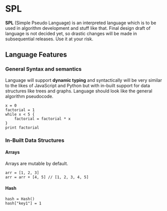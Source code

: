 # SPL
**SPL** (Simple Pseudo Language) is an interpreted language which is to be used in algorithm development and stuff like that. Final design draft of language is not decided yet, so drastic changes will be made in subsequential releases. Use it at your risk.

## Language Features
### General Syntax and semantics
Language will support **dynamic typing** and syntactically will be very similar to the likes of JavaScript and Python but with in-built support for data structures like trees and graphs. Language should look like the general algorithm pseudocode.
```
x = 0
factorial = 1
while x < 5 {
    factorial = factorial * x
}
print factorial
```
### In-Built Data Structures
#### Arrays
Arrays are mutable by default.
```
arr = [1, 2, 3]
arr = arr + [4, 5] // [1, 2, 3, 4, 5]
```
#### Hash
```
hash = Hash()
hash["key1"] = 1
```